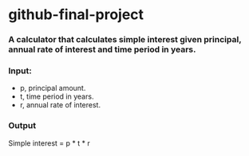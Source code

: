 # github-final-project

### A calculator that calculates simple interest given principal, annual rate of interest and time period in years.
### Input:
- p, principal amount.
- t, time period in years.
- r, annual rate of interest.
### Output
   Simple interest = p * t * r
